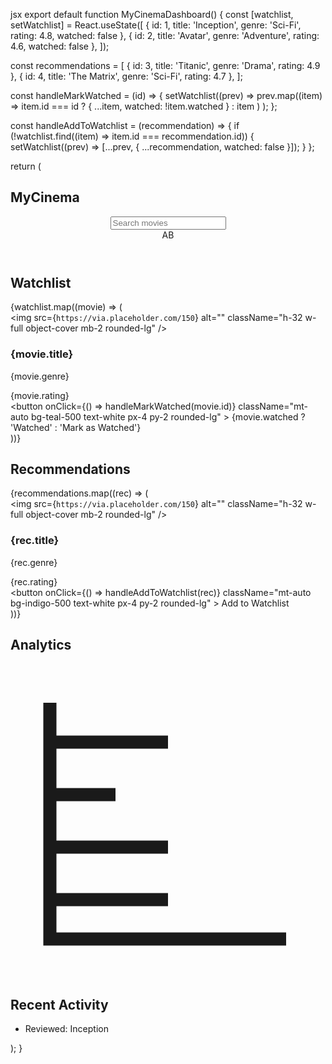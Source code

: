 jsx
export default function MyCinemaDashboard() {
  const [watchlist, setWatchlist] = React.useState([
    { id: 1, title: 'Inception', genre: 'Sci-Fi', rating: 4.8, watched: false },
    { id: 2, title: 'Avatar', genre: 'Adventure', rating: 4.6, watched: false },
  ]);

  const recommendations = [
    { id: 3, title: 'Titanic', genre: 'Drama', rating: 4.9 },
    { id: 4, title: 'The Matrix', genre: 'Sci-Fi', rating: 4.7 },
  ];

  const handleMarkWatched = (id) => {
    setWatchlist((prev) =>
      prev.map((item) =>
        item.id === id ? { ...item, watched: !item.watched } : item
      )
    );
  };

  const handleAddToWatchlist = (recommendation) => {
    if (!watchlist.find((item) => item.id === recommendation.id)) {
      setWatchlist((prev) => [...prev, { ...recommendation, watched: false }]);
    }
  };

  return (
    <div className="min-h-screen bg-gray-100 flex flex-col md:flex-row">
      <nav className="bg-white w-full md:w-1/5 p-4 border-r">
        <h1 className="text-2xl font-bold text-center mb-4">MyCinema</h1>
      </nav>
      <main className="flex-grow md:w-3/5 p-4">
        <header className="flex justify-between items-center mb-4">
          <div className="flex-grow mx-4">
            <input
              type="text"
              className="w-full p-2 rounded-lg border"
              placeholder="Search movies"
            />
          </div>
          <div className="w-8 h-8 bg-indigo-500 rounded-full flex items-center justify-center text-white">
            AB
          </div>
        </header>
        <section className="mb-8">
          <h2 className="text-xl font-semibold mb-4">Watchlist</h2>
          <div className="grid grid-cols-1 sm:grid-cols-2 lg:grid-cols-3 gap-4">
            {watchlist.map((movie) => (
              <div
                key={movie.id}
                className="bg-white p-4 rounded-lg shadow-lg flex flex-col justify-between"
              >
                <img
                  src={`https://via.placeholder.com/150`}
                  alt=""
                  className="h-32 w-full object-cover mb-2 rounded-lg"
                />
                <div>
                  <h3 className="font-semibold text-lg">{movie.title}</h3>
                  <p className="text-sm text-gray-500">{movie.genre}</p>
                  <div className="flex items-center my-2">
                    <span className="text-yellow-500">{movie.rating}</span>
                  </div>
                </div>
                <button
                  onClick={() => handleMarkWatched(movie.id)}
                  className="mt-auto bg-teal-500 text-white px-4 py-2 rounded-lg"
                >
                  {movie.watched ? 'Watched' : 'Mark as Watched'}
                </button>
              </div>
            ))}
          </div>
        </section>
        <section>
          <h2 className="text-xl font-semibold mb-4">Recommendations</h2>
          <div className="grid grid-cols-1 sm:grid-cols-2 lg:grid-cols-3 gap-4">
            {recommendations.map((rec) => (
              <div
                key={rec.id}
                className="bg-white p-4 rounded-lg shadow-lg flex flex-col justify-between"
              >
                <img
                  src={`https://via.placeholder.com/150`}
                  alt=""
                  className="h-32 w-full object-cover mb-2 rounded-lg"
                />
                <div>
                  <h3 className="font-semibold text-lg">{rec.title}</h3>
                  <p className="text-sm text-gray-500">{rec.genre}</p>
                  <div className="flex items-center my-2">
                    <span className="text-yellow-500">{rec.rating}</span>
                  </div>
                </div>
                <button
                  onClick={() => handleAddToWatchlist(rec)}
                  className="mt-auto bg-indigo-500 text-white px-4 py-2 rounded-lg"
                >
                  Add to Watchlist
                </button>
              </div>
            ))}
          </div>
        </section>
      </main>
      <aside className="bg-white w-full md:w-1/5 p-4 border-l">
        <h2 className="text-xl font-semibold mb-4">Analytics</h2>
        <div className="mb-4">
          <svg
            className="w-full h-16"
            fill="none"
            stroke="currentColor"
            viewBox="0 0 24 24"
          >
            <path
              strokeLinecap="round"
              strokeLinejoin="round"
              strokeWidth={2}
              d="M3 3v18h18M3 10h5M3 6h9M3 14h9M3 18h9"
            />
          </svg>
        </div>
        <h2 className="text-xl font-semibold mb-4">Recent Activity</h2>
        <ul>
          <li className="mb-2">
            <span className="text-indigo-600">Reviewed: Inception</span>
          </li>
        </ul>
      </aside>
    </div>
  );
}